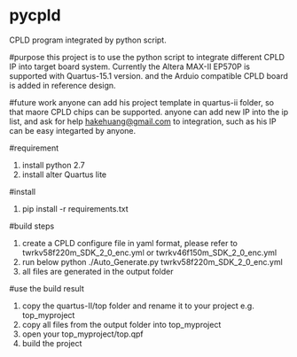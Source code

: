 # pycpld
CPLD program integrated by python script.

#purpose
this project is to use the python script to integrate different CPLD IP into target board system. Currently the Altera MAX-II EP570P is supported with Quartus-15.1 version. and the Arduio compatible CPLD board is added in reference design. 

#future work
anyone can add his project template in quartus-ii folder, so that maore CPLD chips can be supported.
anyone can add new IP into the ip list, and ask for help <hakehuang@gmail.com> to integration, such as his IP can be easy integarted by anyone.


#requirement
1. install python 2.7
2. install alter Quartus lite

#install
1. pip install -r requirements.txt



#build steps
1. create a CPLD configure file in yaml format, please refer to twrkv58f220m_SDK_2_0_enc.yml or twrkv46f150m_SDK_2_0_enc.yml
2. run below
python ./Auto_Generate.py twrkv58f220m_SDK_2_0_enc.yml
3. all files are generated in the output folder

#use the build result
1. copy the quartus-II/top folder and rename it to your project e.g. top_myproject
2. copy all files from the output folder into top_myproject
3. open your top_myproject/top.qpf
4. build the project

